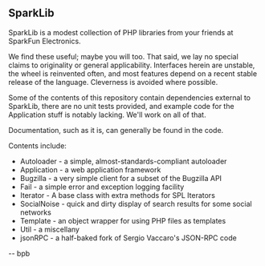 SparkLib
--------

SparkLib is a modest collection of PHP libraries from your friends at SparkFun
Electronics.

We find these useful; maybe you will too. That said, we lay no special claims
to originality or general applicability.  Interfaces herein are unstable, the
wheel is reinvented often, and most features depend on a recent stable release
of the language. Cleverness is avoided where possible.

Some of the contents of this repository contain dependencies external to
SparkLib, there are no unit tests provided, and example code for the
Application stuff is notably lacking.  We'll work on all of that.

Documentation, such as it is, can generally be found in the code.

Contents include:

* Autoloader - a simple, almost-standards-compliant autoloader
* Application - a web application framework
* Bugzilla - a very simple client for a subset of the Bugzilla API
* Fail - a simple error and exception logging facility
* Iterator - A base class with extra methods for SPL Iterators
* SocialNoise - quick and dirty display of search results for some social networks
* Template - an object wrapper for using PHP files as templates
* Util - a miscellany
* jsonRPC - a half-baked fork of Sergio Vaccaro's JSON-RPC code

-- bpb
